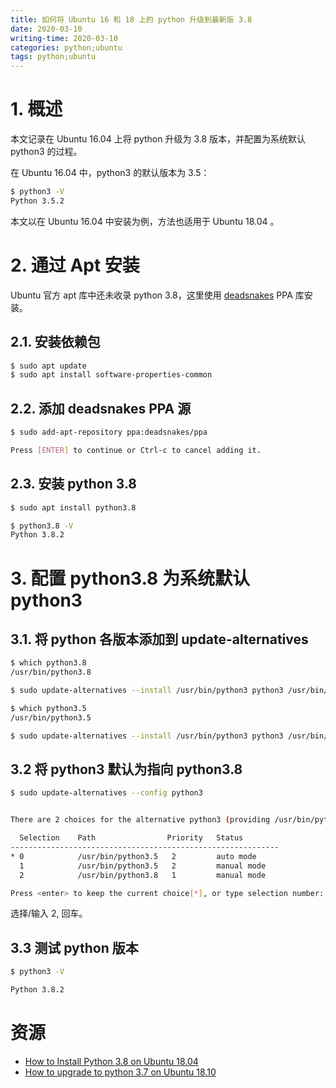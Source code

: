 ```yaml
---
title: 如何将 Ubuntu 16 和 18 上的 python 升级到最新版 3.8
date: 2020-03-10
writing-time: 2020-03-10
categories: python;ubuntu
tags: python;ubuntu
---
```


# 1. 概述

本文记录在 Ubuntu 16.04 上将 python 升级为 3.8 版本，并配置为系统默认 python3 的过程。

在 Ubuntu 16.04 中，python3 的默认版本为 3.5：

```bash
$ python3 -V
Python 3.5.2
```

本文以在 Ubuntu 16.04 中安装为例，方法也适用于 Ubuntu 18.04 。

# 2. 通过 Apt 安装

Ubuntu 官方 apt 库中还未收录 python 3.8，这里使用 [deadsnakes](https://launchpad.net/~deadsnakes/+archive/ubuntu/ppa) PPA 库安装。

## 2.1. 安装依赖包

```bash
$ sudo apt update
$ sudo apt install software-properties-common
```

## 2.2. 添加 deadsnakes PPA 源

```bash
$ sudo add-apt-repository ppa:deadsnakes/ppa

Press [ENTER] to continue or Ctrl-c to cancel adding it.
```

## 2.3. 安装 python 3.8

```bash
$ sudo apt install python3.8

$ python3.8 -V
Python 3.8.2
```

# 3. 配置 python3.8 为系统默认 python3

## 3.1. 将 python 各版本添加到 update-alternatives

```bash
$ which python3.8
/usr/bin/python3.8

$ sudo update-alternatives --install /usr/bin/python3 python3 /usr/bin/python3.8 1

$ which python3.5
/usr/bin/python3.5

$ sudo update-alternatives --install /usr/bin/python3 python3 /usr/bin/python3.5 2
```

## 3.2 将 python3 默认为指向 python3.8

```bash
$ sudo update-alternatives --config python3


There are 2 choices for the alternative python3 (providing /usr/bin/python3).

  Selection    Path                Priority   Status
------------------------------------------------------------
* 0            /usr/bin/python3.5   2         auto mode
  1            /usr/bin/python3.5   2         manual mode
  2            /usr/bin/python3.8   1         manual mode

Press <enter> to keep the current choice[*], or type selection number: 2
```

选择/输入 2, 回车。

## 3.3 测试 python 版本

```bash
$ python3 -V

Python 3.8.2
```

# 资源

+ [How to Install Python 3.8 on Ubuntu 18.04](https://linuxize.com/post/how-to-install-python-3-8-on-ubuntu-18-04/)
+ [How to upgrade to python 3.7 on Ubuntu 18.10](https://www.itsupportwale.com/blog/how-to-upgrade-to-python-3-7-on-ubuntu-18-10/)
